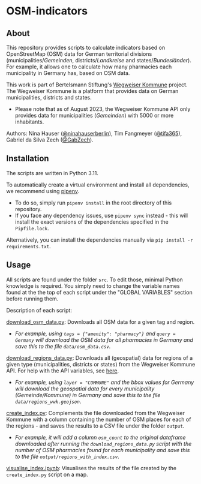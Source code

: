 # OSM-indicators

## About

This repository provides scripts to calculate indicators based on OpenStreetMap (OSM) data for German territorial divisions (municipalities/*Gemeinden*, districts/*Landkreise* and states/*Bundesländer*). For example, it allows one to calculate how many pharmacies each municipality in Germany has, based on OSM data.

This work is part of Bertelsmann Stiftung's [Wegweiser Kommune](https://www.wegweiser-kommune.de/) project. The Wegweiser Kommune is a platform that provides data on German municipalities, districts and states.
- Please note that as of August 2023, the Wegweiser Kommune API only provides data for municipalities (*Gemeinden*) with 5000 or more inhabitants.

Authors: Nina Hauser ([@ninahauserberlin](https://github.com/ninahauserberlin)), Tim Fangmeyer ([@tifa365](https://github.com/tifa365)), Gabriel da Silva Zech ([@GabZech](https://github.com/GabZech)).


## Installation

The scripts are written in Python 3.11.

To automatically create a virtual environment and install all dependencies, we recommend using [pipenv](https://pipenv.pypa.io/en/latest/).
- To do so, simply run `pipenv install` in the root directory of this repository.
- If you face any dependency issues, use `pipenv sync` instead - this will install the exact versions of the dependencies specified in the `Pipfile.lock`.

Alternatively, you can install the dependencies manually via `pip install -r requirements.txt`.

## Usage

All scripts are found under the folder `src`. To edit those, minimal Python knowledge is required. You simply need to change the variable names found at the the top of each script under the "GLOBAL VARIABLES" section before running them.

Description of each script:

[download_osm_data.py](src/download_osm_data.py): Downloads all OSM data for a given tag and region.
- *For example, using `tags = {"amenity": "pharmacy"}` and `query = Germany` will download the OSM data for all pharmacies in Germany and save this to the file `data/osm_data.csv`.*

[download_regions_data.py](src/download_regions_data.py): Downloads all (geospatial) data for regions of a given type (municipalities, districts or states) from the Wegweiser Kommune API. For help with the API variables, see [here](https://petstore.swagger.io/?url=https://www.wegweiser-kommune.de/openapi#/default/get_rest_map_data__friendlyUrl_).
- *For example, using `layer = "COMMUNE"` and the bbox values for Germany will download the geospatial data for every municipality (Gemeinde/Kommune) in Germany and save this to the file `data/regions_wwk.geojson`*.

[create_index.py](src/create_index.py): Complements the file downloaded from the Wegweiser Kommune with a column containing the number of OSM places for each of the regions - and saves the results to a CSV file under the folder `output`.
- *For example, it will add a column `osm_count` to the original dataframe downloaded after running the `download_regions_data.py` script with the number of OSM pharmacies found for each municipality and save this to the file `output/regions_with_index.csv`*.

[visualise_index.ipynb](src/visualise_index.ipynb): Visualises the results of the file created by the `create_index.py` script on a map.